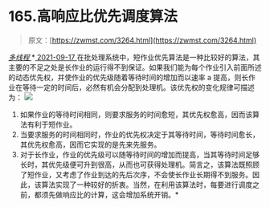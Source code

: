 <!--yml
category: 未分类
date: 0001-01-01 00:00:00
--->

# 165.高响应比优先调度算法

> 原文：[https://zwmst.com/3264.html](https://zwmst.com/3264.html)

   [ *多线程* ](https://zwmst.com/%e5%a4%9a%e7%ba%bf%e7%a8%8b)*[ <time datetime="2021-09-18T00:33:12+08:00"> 2021-09-17 </time> ](https://zwmst.com/3264.html)  在批处理系统中，短作业优先算法是一种比较好的算法，其主要的不足之处是长作业的运行得不到保证。如果我们能为每个作业引入前面所述的动态优先权，并使作业的优先级随着等待时间的增加而以速率 a 提高，则长作业在等待一定的时间后，必然有机会分配到处理机。该优先权的变化规律可描述为：
![](img/009e7df9f586e5956f7cfbbcfbda701c.png)

1.  如果作业的等待时间相同，则要求服务的时间愈短，其优先权愈高，因而该算法有利于短作业。
2.  当要求服务的时间相同时，作业的优先权决定于其等待时间，等待时间愈长，其优先权愈高，因而它实现的是先来先服务。
3.  对于长作业，作业的优先级可以随等待时间的增加而提高，当其等待时间足够长时，其优先级便可升到很高，从而也可获得处理机。简言之，该算法既照顾了短作业，又考虑了作业到达的先后次序，不会使长作业长期得不到服务。因此，该算法实现了一种较好的折衷。当然，在利用该算法时，每要进行调度之前，都须先做响应比的计算，这会增加系统开销。*